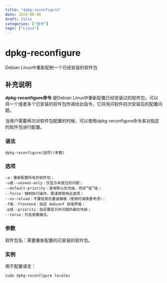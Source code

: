 ```yaml
---
title: "dpkg-reconfigure"
date: 2024-08-08
draft: false
categories: ["技术"]
tags: ["Linux"]
---
```

dpkg-reconfigure
===

Debian Linux中重新配制一个已经安装的软件包

## 补充说明

**dpkg-reconfigure命令** 是Debian Linux中重新配置已经安装过的软件包，可以将一个或者多个已安装的软件包传递给此指令，它将询问软件初次安装后的配置问题。

当用户需要再次对软件包配置的时候，可以使用dpkg-reconfigure命令来对指定的软件包进行配置。

###  语法

```shell
dpkg-reconfigure(选项)(参数)
```

###  选项

```shell
-a：重新配置所有的软件包；
-u或--unseen-only：仅显示未提过的问题；
--default-priority：使用默认优先级，而非“低”级；
--force：强制执行操作，需谨慎使用此选项；
--no-reload：不要轻易的重装模板（使用时请慎重考虑）；
-f或--frontend：指定 debconf 前端界面；
-p或--priority：指定要显示的问题的最优先级；
--terse：开启简要模式。
```

###  参数

软件包名：需要重新配置的已安装的软件包。

###  实例

用于配置语言：

```shell
sudo dpkg-reconfigure locales
```


